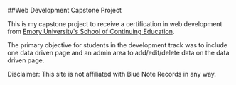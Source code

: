 ##Web Development Capstone Project

This is my capstone project to receive a certification in web development from [Emory University's School of Continuing Education](http://www.ece.emory.edu).

The primary objective for students in the development track was to include one data driven page and an admin area to add/edit/delete data on the data driven page.

Disclaimer: This site is not affiliated with Blue Note Records in any way.